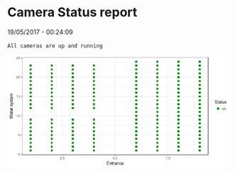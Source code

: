 Camera Status report
================
19/05/2017 - 00:24:09

    All cameras are up and running

![](camreport_files/figure-markdown_github/unnamed-chunk-2-1.png)
